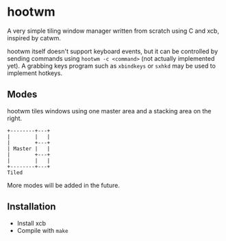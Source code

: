 hootwm
=====
A very simple tiling window manager written from scratch using C and xcb, inspired by catwm.

hootwm itself doesn't support keyboard events, but it can be controlled by sending commands using `hootwm -c <command>` (not actually implemented yet). A grabbing keys program such as `xbindkeys` or `sxhkd` may be used to implement hotkeys.

## Modes
hootwm tiles windows using one master area and a stacking area on the right.

    +--------+---+
    |        |   |
    |        +---+
    | Master |   |
    |        +---+
    |        |   |
    +--------+---+
    Tiled

More modes will be added in the future.

## Installation
 * Install xcb
 * Compile with `make`
